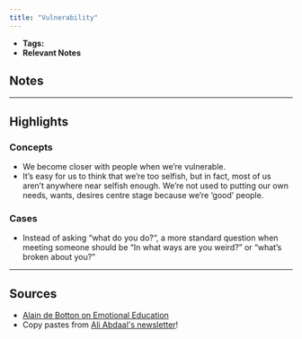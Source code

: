 ```yaml
---
title: "Vulnerability"
---
```


- **Tags:**
- **Relevant Notes**

## Notes

---
## Highlights
### Concepts
- We become closer with people when we’re vulnerable.
- It’s easy for us to think that we’re too selfish, but in fact, most of us aren’t anywhere near selfish enough. We’re not used to putting our own needs, wants, desires centre stage because we’re ‘good’ people.

### Cases
-  Instead of asking “what do you do?“, a more standard question when meeting someone should be “In what ways are you weird?” or “what’s broken about you?”

---
## Sources
- [Alain de Botton on Emotional Education](https://www.youtube.com/watch?v=W9X7u-MeJz0)
- Copy pastes from [Ali Abdaal's newsletter](https://aliabdaal.com/)!